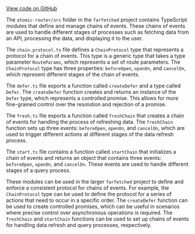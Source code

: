 [View code on GitHub](https://github.com/igorkamyshev/farfetched/.autodoc/docs/json/packages/atomic-router/src)

The `atomic-router/src` folder in the `farfetched` project contains TypeScript modules that define and manage chains of events. These chains of events are used to handle different stages of processes such as fetching data from an API, processing the data, and displaying it to the user.

The `chain.protocol.ts` file defines a `ChainProtocol` type that represents a protocol for a chain of events. This type is a generic type that takes a type parameter `RouteParams`, which represents a set of route parameters. The `ChainProtocol` type has three properties: `beforeOpen`, `openOn`, and `cancelOn`, which represent different stages of the chain of events.

The `defer.ts` file exports a function called `createDefer` and a type called `Defer`. The `createDefer` function creates and returns an instance of the `Defer` type, which represents a controlled promise. This allows for more fine-grained control over the resolution and rejection of a promise.

The `fresh.ts` file exports a function called `freshChain` that creates a chain of events for handling the process of refreshing data. The `freshChain` function sets up three events: `beforeOpen`, `openOn`, and `cancelOn`, which are used to trigger different actions at different stages of the data refresh process.

The `start.ts` file contains a function called `startChain` that initializes a chain of events and returns an object that contains three events: `beforeOpen`, `openOn`, and `cancelOn`. These events are used to handle different stages of a query process.

These modules can be used in the larger `farfetched` project to define and enforce a consistent protocol for chains of events. For example, the `ChainProtocol` type can be used to define the protocol for a series of actions that need to occur in a specific order. The `createDefer` function can be used to create controlled promises, which can be useful in scenarios where precise control over asynchronous operations is required. The `freshChain` and `startChain` functions can be used to set up chains of events for handling data refresh and query processes, respectively.
